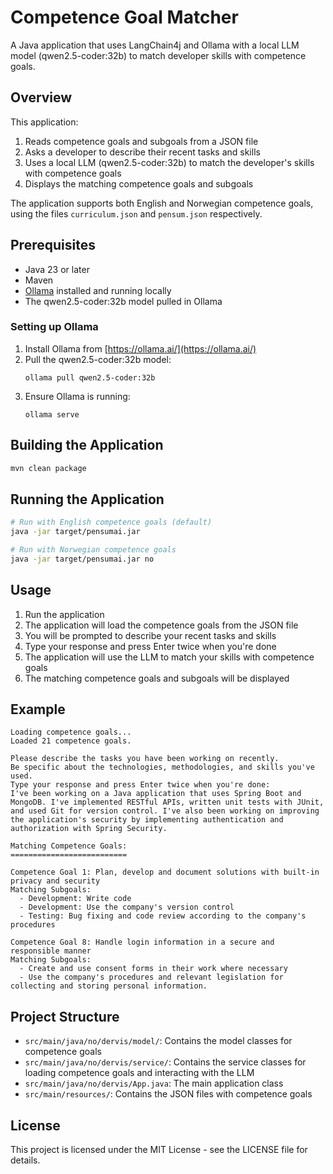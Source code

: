 # Competence Goal Matcher

A Java application that uses LangChain4j and Ollama with a local LLM model (qwen2.5-coder:32b) to match developer skills with competence goals.

## Overview

This application:
1. Reads competence goals and subgoals from a JSON file
2. Asks a developer to describe their recent tasks and skills
3. Uses a local LLM (qwen2.5-coder:32b) to match the developer's skills with competence goals
4. Displays the matching competence goals and subgoals

The application supports both English and Norwegian competence goals, using the files `curriculum.json` and `pensum.json` respectively.

## Prerequisites

- Java 23 or later
- Maven
- [Ollama](https://ollama.ai/) installed and running locally
- The qwen2.5-coder:32b model pulled in Ollama

### Setting up Ollama

1. Install Ollama from [https://ollama.ai/](https://ollama.ai/)
2. Pull the qwen2.5-coder:32b model:
   ```
   ollama pull qwen2.5-coder:32b
   ```
3. Ensure Ollama is running:
   ```
   ollama serve
   ```

## Building the Application

```bash
mvn clean package
```

## Running the Application

```bash
# Run with English competence goals (default)
java -jar target/pensumai.jar

# Run with Norwegian competence goals
java -jar target/pensumai.jar no
```

## Usage

1. Run the application
2. The application will load the competence goals from the JSON file
3. You will be prompted to describe your recent tasks and skills
4. Type your response and press Enter twice when you're done
5. The application will use the LLM to match your skills with competence goals
6. The matching competence goals and subgoals will be displayed

## Example

```
Loading competence goals...
Loaded 21 competence goals.

Please describe the tasks you have been working on recently.
Be specific about the technologies, methodologies, and skills you've used.
Type your response and press Enter twice when you're done:
I've been working on a Java application that uses Spring Boot and MongoDB. I've implemented RESTful APIs, written unit tests with JUnit, and used Git for version control. I've also been working on improving the application's security by implementing authentication and authorization with Spring Security.

Matching Competence Goals:
==========================

Competence Goal 1: Plan, develop and document solutions with built-in privacy and security
Matching Subgoals:
  - Development: Write code
  - Development: Use the company's version control
  - Testing: Bug fixing and code review according to the company's procedures

Competence Goal 8: Handle login information in a secure and responsible manner
Matching Subgoals:
  - Create and use consent forms in their work where necessary
  - Use the company's procedures and relevant legislation for collecting and storing personal information.
```

## Project Structure

- `src/main/java/no/dervis/model/`: Contains the model classes for competence goals
- `src/main/java/no/dervis/service/`: Contains the service classes for loading competence goals and interacting with the LLM
- `src/main/java/no/dervis/App.java`: The main application class
- `src/main/resources/`: Contains the JSON files with competence goals

## License

This project is licensed under the MIT License - see the LICENSE file for details.
